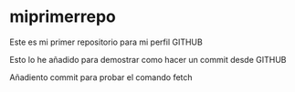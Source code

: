 # miprimerrepo
Este es mi primer repositorio para mi perfil GITHUB

Esto lo he añadido para demostrar como hacer un commit desde GITHUB

Añadiento commit para probar el comando fetch
